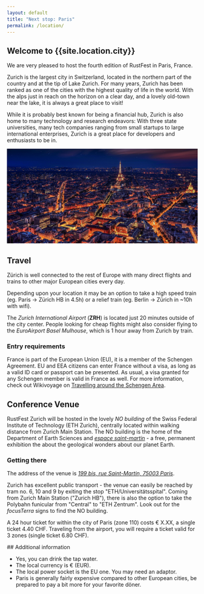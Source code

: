```yaml
---
layout: default
title: "Next stop: Paris"
permalink: /location/
---
```


<div class="backdrop" style="background: url(/assets/paris/paris-panorama.jpg) 50% 40%; padding: 0; margin-bottom: 1em;">
  <div class="popout">
    <section>
      <h1>Welcome to {{site.location.city}}</h1>
      <p>We are very pleased to host the fourth edition of RustFest in Paris, France.</p>
    </section>
  </div>
</div>

<section>
<p>
Zurich is the largest city in Switzerland, located in the northern part of the country and at the tip of Lake Zurich.
For many years, Zurich has been ranked as one of the cities with the highest quality of life in the world.
With the alps just in reach on the horizon on a clear day, and a lovely old-town near the lake, it is always a great place to visit!</p>

<p>
While it is probably best known for being a financial hub, Zurich is also home to many technology and research endeavors:
With three state universities, many tech companies ranging from small startups to large international enterprises, Zurich is a great place for developers and enthusiasts to be in.
</p>
</section>

<section class="img-grid">
  <img src="/assets/paris/paris-panorama.jpg" alt="Paris Frankreich Eiffelturm Nacht (panorama shot)">
</section>

<section markdown="1">

## Travel

Zürich is well connected to the rest of Europe with many direct flights and trains to other major European cities every day.

Depending upon your location it may be an option to take a high speed train (eg. Paris -> Zürich HB in 4.5h) or a relief train (eg. Berlin -> Zürich in ~10h with wifi).

The *Zurich International Airport* (**ZRH**) is located just 20 minutes outside of the city center.
People looking for cheap flights might also consider flying to the *EuroAirport Basel Mulhouse*, which is 1 hour away from Zurich by train.

### Entry requirements

France is part of the European Union (EU), it is a member of the Schengen Agreement. EU and EEA citizens can enter France without a visa, as long as a valid ID card or passport can be presented. As usual, a visa granted for any Schengen member is valid in France as well. For more information, check out Wikivoyage on [Travelling around the Schengen Area](https://en.m.wikivoyage.org/wiki/Travelling_around_the_Schengen_Area).

</section>

<section markdown="1">

## Conference Venue

RustFest Zurich will be hosted in the lovely *NO building* of the Swiss Federal Institute of Technology (ETH Zurich), centrally located within walking distance from Zurich Main Station. The NO building is the home of the Department of Earth Sciences and *[espace saint-martin](http://espacesaintmartin.com/en/)* - a free, permanent exhibition the about the geological wonders about our planet Earth.

### Getting there

The address of the venue is *[199 bis, rue Saint-Martin, 75003 Paris](https://goo.gl/maps/pLzwNj7LxgP2)*.

Zurich has excellent public transport - the venue can easily be reached by tram no. 6, 10 and 9 by exiting the stop "ETH/Universitätsspital". Coming from Zurich Main Station ("Zurich HB"), there is also the option to take the Polybahn funicular from "Central" to "ETH Zentrum". Look out for the *focusTerra* signs to find the NO building.

A 24 hour ticket for within the city of Paris (zone 110) costs € X.XX, a single ticket 4.40 CHF. Traveling from the airport, you will require a ticket valid for 3 zones (single ticket 6.80 CHF).
</section>




<section markdown="1">
## Additional information

<ul>
  <li>Yes, you can drink the tap water.</li>
  <li>The local currency is € (EUR).</li>
  <li>The local power socket is the EU one. You may need an adaptor.</li>
  <li>Paris is generally fairly expensive compared to other European cities, be prepared to pay a bit more for your favorite döner.</li>
</ul>
</section>
